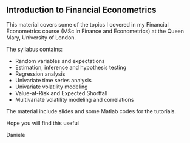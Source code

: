 ## Introduction to Financial Econometrics

This material covers some of the topics I covered in my Financial Econometrics course (MSc in Finance and Econometrics) at the Queen Mary, University of London. 

The syllabus contains:

* Random variables and expectations
* Estimation, inference and hypothesis testing
* Regression analysis
* Univariate time series analysis
* Univariate volatility modeling
* Value-at-Risk and Expected Shortfall
* Multivariate volatility modeling and correlations

The material include slides and some Matlab codes for the tutorials.

Hope you will find this useful

Daniele


